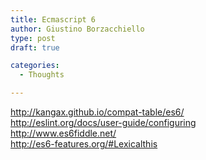 ```yaml
---
title: Ecmascript 6
author: Giustino Borzacchiello
type: post
draft: true

categories:
  - Thoughts

---
```

http://kangax.github.io/compat-table/es6/  
http://eslint.org/docs/user-guide/configuring  
http://www.es6fiddle.net/  
http://es6-features.org/#Lexicalthis